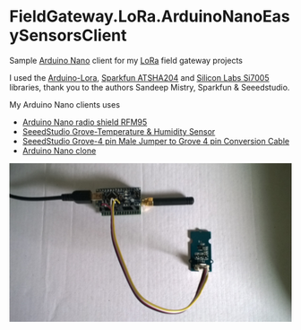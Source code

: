 # FieldGateway.LoRa.ArduinoNanoEasySensorsClient

Sample [Arduino Nano](https://www.arduino.cc/en/Guide/ArduinoNano) client for my [LoRa](https://lora-alliance.org/) field gateway projects

I used the [Arduino-Lora](https://github.com/sandeepmistry/arduino-LoRa), [Sparkfun ATSHA204](https://github.com/sparkfun/SparkFun_ATSHA204_Arduino_Library) and [Silicon Labs Si7005](https://github.com/Seeed-Studio/Grove_Temper_Humidity_TH02) libraries, thank you to the authors Sandeep Mistry, Sparkfun & Seeedstudio.

My Arduino Nano clients uses
* [Arduino Nano radio shield RFM95](https://www.tindie.com/products/easySensors/arduino-nano-radio-shield-rfm6995-or-nrf24l01/) 
* [SeeedStudio Grove-Temperature & Humidity Sensor ](https://www.seeedstudio.com/Grove-Temperature%26Humidity-Sensor-%28High-Accuracy-%26-Mini%29-p-1921.html)
* [SeeedStudio Grove-4 pin Male Jumper to Grove 4 pin Conversion Cable](https://www.seeedstudio.com/Grove-4-pin-Male-Jumper-to-Grove-4-pin-Conversion-Cable-5-PCs-per-Pac-p-1565.html)
* [Arduino Nano clone](https://makerfabs.com/index.php?route=product/product&product_id=227)


![Arduino Nano Client](ArduinoNanoEasySensorsRF95ShieldHardware.jpg)
